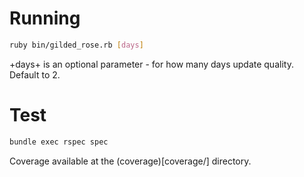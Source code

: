 # Running

```bash
ruby bin/gilded_rose.rb [days]
```

+days+ is an optional parameter - for how many days update quality. Default to 2.

# Test

```bash
bundle exec rspec spec
```

Coverage available at the (coverage)[coverage/] directory.
